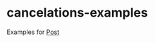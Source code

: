 # cancelations-examples

Examples for [Post](http://127.0.0.1:4000/2019/08/06/kotlin-coroutines-async-await-done-right.html)
